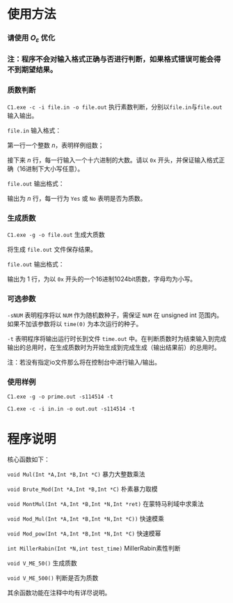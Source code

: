 # 使用方法

### 请使用 $O_{\varepsilon}$ 优化

### 注：程序不会对输入格式正确与否进行判断，如果格式错误可能会得不到期望结果。

### 质数判断

```C1.exe -c -i file.in -o file.out``` 执行素数判断，分别以```file.in```与```file.out```输入输出。

```file.in``` 输入格式：

第一行一个整数 $n$，表明样例组数；

接下来 $n$ 行，每一行输入一个十六进制的大数。请以 ```0x``` 开头，并保证输入格式正确（16进制下大小写任意）。

```file.out``` 输出格式：

输出为 $n$ 行，每一行为 ```Yes``` 或 ```No``` 表明是否为质数。

### 生成质数

```C1.exe -g -o file.out``` 生成大质数

将生成 ```file.out``` 文件保存结果。

```file.out``` 输出格式：

输出为 $1$ 行，为以 ```0x``` 开头的一个16进制1024bit质数，字母均为小写。

### 可选参数

```-sNUM``` 表明程序将以 ```NUM``` 作为随机数种子，需保证 ```NUM``` 在 unsigned int 范围内。如果不加该参数将以 ```time(0)``` 为本次运行的种子。

```-t``` 表明程序将输出运行时长到文件 ```time.out``` 中。在判断质数时为结束输入到完成输出的总用时，在生成质数时为开始生成到完成生成（输出结果前）的总用时。

注：若没有指定io文件那么将在控制台中进行输入/输出。

### 使用样例

```C1.exe -g -o prime.out -s114514 -t```

```C1.exe -c -i in.in -o out.out -s114514 -t```

# 程序说明

核心函数如下：

```void Mul(Int *A,Int *B,Int *C)``` 暴力大整数乘法

```void Brute_Mod(Int *A,Int *B,Int *C)``` 朴素暴力取模

```void MontMul(Int *A,Int *B,Int *N,Int *ret)``` 在蒙特马利域中求乘法

```void Mod_Mul(Int *A,Int *B,Int *N,Int *C))``` 快速模乘

```void Mod_pow(Int *A,Int *B,Int *N,Int *C)``` 快速模幂

```int MillerRabin(Int *N,int test_time)``` MillerRabin素性判断

```void V_ME_50()``` 生成质数

```void V_ME_500()``` 判断是否为质数

其余函数功能在注释中均有详尽说明。
